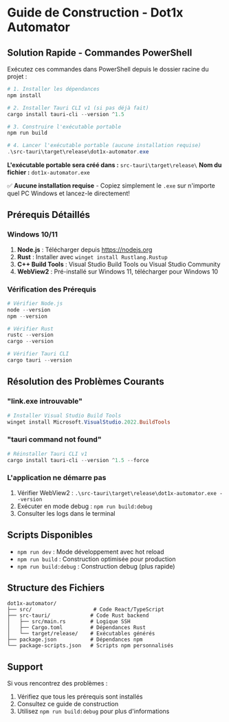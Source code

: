 # Guide de Construction - Dot1x Automator

## Solution Rapide - Commandes PowerShell

Exécutez ces commandes dans PowerShell depuis le dossier racine du projet :

```powershell
# 1. Installer les dépendances
npm install

# 2. Installer Tauri CLI v1 (si pas déjà fait)
cargo install tauri-cli --version ^1.5

# 3. Construire l'exécutable portable
npm run build

# 4. Lancer l'exécutable portable (aucune installation requise)
.\src-tauri\target\release\dot1x-automator.exe
```

**L'exécutable portable sera créé dans :** `src-tauri\target\release\`
**Nom du fichier :** `dot1x-automator.exe`

✅ **Aucune installation requise** - Copiez simplement le `.exe` sur n'importe quel PC Windows et lancez-le directement!

## Prérequis Détaillés

### Windows 10/11
1. **Node.js** : Télécharger depuis https://nodejs.org
2. **Rust** : Installer avec `winget install Rustlang.Rustup`
3. **C++ Build Tools** : Visual Studio Build Tools ou Visual Studio Community
4. **WebView2** : Pré-installé sur Windows 11, télécharger pour Windows 10

### Vérification des Prérequis
```powershell
# Vérifier Node.js
node --version
npm --version

# Vérifier Rust
rustc --version
cargo --version

# Vérifier Tauri CLI
cargo tauri --version
```

## Résolution des Problèmes Courants

### "link.exe introuvable"
```powershell
# Installer Visual Studio Build Tools
winget install Microsoft.VisualStudio.2022.BuildTools
```

### "tauri command not found"
```powershell
# Réinstaller Tauri CLI v1
cargo install tauri-cli --version ^1.5 --force
```

### L'application ne démarre pas
1. Vérifier WebView2 : `.\src-tauri\target\release\dot1x-automator.exe --version`
2. Exécuter en mode debug : `npm run build:debug`
3. Consulter les logs dans le terminal

## Scripts Disponibles

- `npm run dev` : Mode développement avec hot reload
- `npm run build` : Construction optimisée pour production
- `npm run build:debug` : Construction debug (plus rapide)

## Structure des Fichiers

```
dot1x-automator/
├── src/                    # Code React/TypeScript
├── src-tauri/             # Code Rust backend
│   ├── src/main.rs        # Logique SSH
│   ├── Cargo.toml         # Dépendances Rust
│   └── target/release/    # Exécutables générés
├── package.json           # Dépendances npm
└── package-scripts.json   # Scripts npm personnalisés
```

## Support

Si vous rencontrez des problèmes :
1. Vérifiez que tous les prérequis sont installés
2. Consultez ce guide de construction
3. Utilisez `npm run build:debug` pour plus d'informations